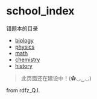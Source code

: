 # school_index
错题本的目录

- [biology](https://quang-ivan.github.io/biology/)
- [physics](https://quang-ivan.github.io/physics/)
- [math](https://quang-ivan.github.io/math/)
- [chemistry](https://quang-ivan.github.io/chemistry/)
- [history](https://quang-ivan.github.io/history/)

> 此页面还在建设中！(✿◡‿◡)

from rdfz_Q.I.
